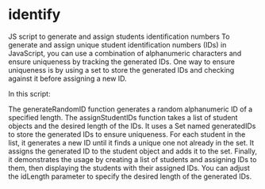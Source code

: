 # identify
JS script to generate and assign students identification numbers
To generate and assign unique student identification numbers (IDs) in JavaScript, you can use a combination of alphanumeric characters and ensure uniqueness by tracking the generated IDs. One way to ensure uniqueness is by using a set to store the generated IDs and checking against it before assigning a new ID. 

In this script:

The generateRandomID function generates a random alphanumeric ID of a specified length.
The assignStudentIDs function takes a list of student objects and the desired length of the IDs.
It uses a Set named generatedIDs to store the generated IDs to ensure uniqueness.
For each student in the list, it generates a new ID until it finds a unique one not already in the set.
It assigns the generated ID to the student object and adds it to the set.
Finally, it demonstrates the usage by creating a list of students and assigning IDs to them, then displaying the students with their assigned IDs.
You can adjust the idLength parameter to specify the desired length of the generated IDs.
